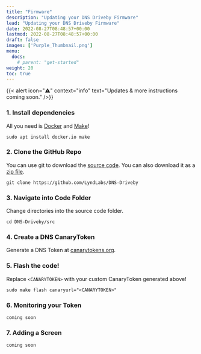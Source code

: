 ```yaml
---
title: "Firmware"
description: "Updating your DNS Driveby Firmware"
lead: "Updating your DNS Driveby Firmware"
date: 2022-08-27T08:48:57+00:00
lastmod: 2022-08-27T08:48:57+00:00
draft: false
images: ['Purple_Thumbnail.png']
menu:
  docs:
    # parent: "get-started"
weight: 20
toc: true
---
```

{{< alert icon="⚠️" context="info" text="Updates & more instructions coming soon." />}}
### 1. Install dependencies
All you need is [Docker](https://www.docker.com/) and [Make](https://www.gnu.org/software/make/)!
```
sudo apt install docker.io make
```
### 2. Clone the GitHub Repo
You can use git to download the [source code](https://github.com/LyndLabs/DNS-Driveby). You can also download it as a [zip file]().

```
git clone https://github.com/LyndLabs/DNS-Driveby
```

### 3. Navigate into Code Folder
Change directories into the source code folder.

```
cd DNS-Driveby/src 
```
### 4. Create a DNS CanaryToken
Generate a DNS Token at [canarytokens.org](https://canarytokens.org).

### 5. Flash the code!
Replace `<CANARYTOKEN>` with your custom CanaryToken generated above!

```
sudo make flash canaryurl="<CANARYTOKEN>"
```

### 6. Monitoring your Token
`coming soon`

### 7. Adding a Screen
`coming soon`